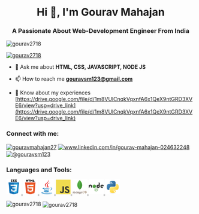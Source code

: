 <h1 align="center">Hi 👋, I'm Gourav Mahajan</h1>
<h3 align="center">A Passionate About Web-Development Engineer From India</h3>

<p align="left"> <img src="https://komarev.com/ghpvc/?username=gourav2718&label=Profile%20views&color=0e75b6&style=flat" alt="gourav2718" /> </p>

<p align="left"> <a href="https://github.com/ryo-ma/github-profile-trophy"><img src="https://github-profile-trophy.vercel.app/?username=gourav2718" alt="gourav2718" /></a> </p>

- 💬 Ask me about **HTML, CSS, JAVASCRIPT, NODE JS**

- 📫 How to reach me **gouravsm123@gmail.com**

- 📄 Know about my experiences [https://drive.google.com/file/d/1m8VUlCnqkVqxnfA6x1QeX9ntGRD3XVE6/view?usp=drive_link](https://drive.google.com/file/d/1m8VUlCnqkVqxnfA6x1QeX9ntGRD3XVE6/view?usp=drive_link)

<h3 align="left">Connect with me:</h3>
<p align="left">
<a href="https://twitter.com/gouravmahajan27" target="blank"><img align="center" src="https://raw.githubusercontent.com/rahuldkjain/github-profile-readme-generator/master/src/images/icons/Social/twitter.svg" alt="gouravmahajan27" height="30" width="40" /></a>
<a href="https://linkedin.com/in/www.linkedin.com/in/gourav-mahajan-024632248" target="blank"><img align="center" src="https://raw.githubusercontent.com/rahuldkjain/github-profile-readme-generator/master/src/images/icons/Social/linked-in-alt.svg" alt="www.linkedin.com/in/gourav-mahajan-024632248" height="30" width="40" /></a>
<a href="https://www.hackerrank.com/@gouravsm123" target="blank"><img align="center" src="https://raw.githubusercontent.com/rahuldkjain/github-profile-readme-generator/master/src/images/icons/Social/hackerrank.svg" alt="@gouravsm123" height="30" width="40" /></a>
</p>

<h3 align="left">Languages and Tools:</h3>
<p align="left"> <a href="https://www.w3schools.com/css/" target="_blank" rel="noreferrer"> <img src="https://raw.githubusercontent.com/devicons/devicon/master/icons/css3/css3-original-wordmark.svg" alt="css3" width="40" height="40"/> </a> <a href="https://www.w3.org/html/" target="_blank" rel="noreferrer"> <img src="https://raw.githubusercontent.com/devicons/devicon/master/icons/html5/html5-original-wordmark.svg" alt="html5" width="40" height="40"/> </a> <a href="https://www.java.com" target="_blank" rel="noreferrer"> <img src="https://raw.githubusercontent.com/devicons/devicon/master/icons/java/java-original.svg" alt="java" width="40" height="40"/> </a> <a href="https://developer.mozilla.org/en-US/docs/Web/JavaScript" target="_blank" rel="noreferrer"> <img src="https://raw.githubusercontent.com/devicons/devicon/master/icons/javascript/javascript-original.svg" alt="javascript" width="40" height="40"/> </a> <a href="https://www.mongodb.com/" target="_blank" rel="noreferrer"> <img src="https://raw.githubusercontent.com/devicons/devicon/master/icons/mongodb/mongodb-original-wordmark.svg" alt="mongodb" width="40" height="40"/> </a> <a href="https://nodejs.org" target="_blank" rel="noreferrer"> <img src="https://raw.githubusercontent.com/devicons/devicon/master/icons/nodejs/nodejs-original-wordmark.svg" alt="nodejs" width="40" height="40"/> </a> <a href="https://www.python.org" target="_blank" rel="noreferrer"> <img src="https://raw.githubusercontent.com/devicons/devicon/master/icons/python/python-original.svg" alt="python" width="40" height="40"/> </a> </p>

<p><img align="left" src="https://github-readme-stats.vercel.app/api/top-langs?username=gourav2718&show_icons=true&locale=en&layout=compact" alt="gourav2718" /></p>

<p>&nbsp;<img align="center" src="https://github-readme-stats.vercel.app/api?username=gourav2718&show_icons=true&locale=en" alt="gourav2718" /></p>
